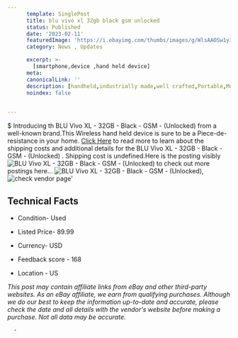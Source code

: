 ```yaml
---
      template: SinglePost
      title: blu vivo xl 32gb black gsm unlocked 
      status: Published
      date: '2023-02-11'
      featuredImage: 'https://i.ebayimg.com/thumbs/images/g/WlsAAOSw1y1hpbLU/s-l225.jpg'
      category: News , Updates

      excerpt: >-
        [smartphone,device ,hand held device]
      meta:
      canonicalLink: ''
      description: [handheld,industrially made,well crafted,Portable,Mobile,Compact,Convenient,Lightweight,Maneuverable,Man-portable,Miniature,Carriable,Hand-held,Light,Holdable,Transportable,Mobile device,Pocket-sized,On-the-go,Wireless,Cordless,Compact size,Convenient size, smartphone,device ,hand held device]
      noindex: false
      

---
```

$
      Introducing th BLU Vivo XL - 32GB - Black - GSM - (Unlocked)  from a well-known brand.This Wireless hand held device is sure to be a Piece-de-resistance in your home. [Click Here](https://www.ebay.com/itm/234872069553?hash=item36af775db1%3Ag%3AWlsAAOSw1y1hpbLU&mkevt=1&mkcid=1&mkrid=711-53200-19255-0&campid=%253CePNCampaignId%253E&customid=%253CreferenceId%253E&toolid=10049) to read more to learn about the shipping costs and additional details for the BLU Vivo XL - 32GB - Black - GSM - (Unlocked) . Shipping cost is undefined.Here is the posting visibly ![BLU Vivo XL - 32GB - Black - GSM - (Unlocked) ](https://i.ebayimg.com/thumbs/images/g/WlsAAOSw1y1hpbLU/s-l225.jpg) to check out more postings here... ![BLU Vivo XL - 32GB - Black - GSM - (Unlocked) ](https://i.ebayimg.com/images/g/WlsAAOSw1y1hpbLU/s-l1600.jpg), ![check vendor page](https://origin-galleryplus.ebayimg.com/ws/web/234872069553_2_0_1/225x225.jpg,https://origin-galleryplus.ebayimg.com/ws/web/234872069553_3_0_1/225x225.jpg,https://origin-galleryplus.ebayimg.com/ws/web/234872069553_4_0_1/225x225.jpg,https://origin-galleryplus.ebayimg.com/ws/web/234872069553_5_0_1/225x225.jpg,https://origin-galleryplus.ebayimg.com/ws/web/234872069553_6_0_1/225x225.jpg,https://origin-galleryplus.ebayimg.com/ws/web/234872069553_7_0_1/225x225.jpg,https://origin-galleryplus.ebayimg.com/ws/web/234872069553_8_0_1/225x225.jpg)'

      

 ## Technical Facts 



     
      

 - Condition- Used 


      

 - Listed Price- 89.99 


      

 - Currency- USD 


      

 - Feedback score - 168 


      

 - Location - US 


      
      

 *_This post may contain affiliate links from eBay and other third-party websites. As an eBay affiliate, we earn from qualifying purchases. Although we do our best to keep the information up-to-date and accurate, please check the date and all details with the vendor's website before making a purchase. Not all data may be accurate._*




      -

